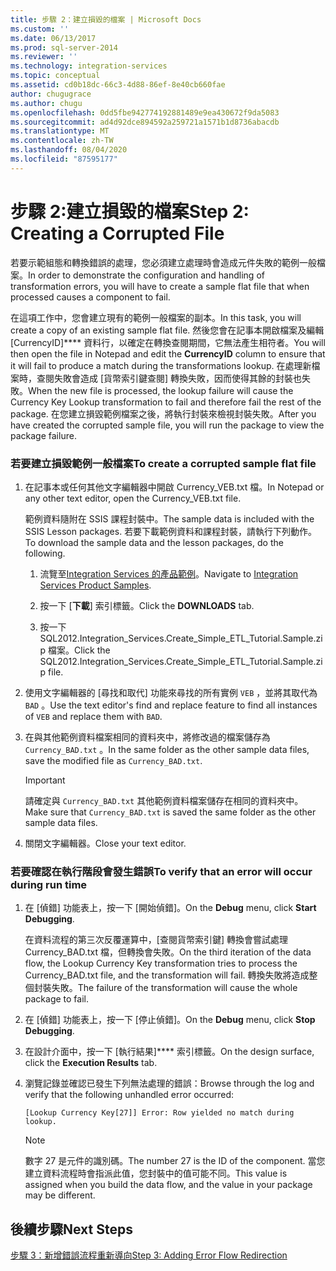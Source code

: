 ```yaml
---
title: 步驟 2：建立損毀的檔案 | Microsoft Docs
ms.custom: ''
ms.date: 06/13/2017
ms.prod: sql-server-2014
ms.reviewer: ''
ms.technology: integration-services
ms.topic: conceptual
ms.assetid: cd0b18dc-66c3-4d88-86ef-8e40cb660fae
author: chugugrace
ms.author: chugu
ms.openlocfilehash: 0dd5fbe942774192881489e9ea430672f9da5083
ms.sourcegitcommit: ad4d92dce894592a259721a1571b1d8736abacdb
ms.translationtype: MT
ms.contentlocale: zh-TW
ms.lasthandoff: 08/04/2020
ms.locfileid: "87595177"
---
```

# <a name="step-2-creating-a-corrupted-file"></a><span data-ttu-id="cb4a3-102">步驟 2:建立損毀的檔案</span><span class="sxs-lookup"><span data-stu-id="cb4a3-102">Step 2: Creating a Corrupted File</span></span>
  <span data-ttu-id="cb4a3-103">若要示範組態和轉換錯誤的處理，您必須建立處理時會造成元件失敗的範例一般檔案。</span><span class="sxs-lookup"><span data-stu-id="cb4a3-103">In order to demonstrate the configuration and handling of transformation errors, you will have to create a sample flat file that when processed causes a component to fail.</span></span>  
  
 <span data-ttu-id="cb4a3-104">在這項工作中，您會建立現有的範例一般檔案的副本。</span><span class="sxs-lookup"><span data-stu-id="cb4a3-104">In this task, you will create a copy of an existing sample flat file.</span></span> <span data-ttu-id="cb4a3-105">然後您會在記事本開啟檔案及編輯 [CurrencyID]\*\*\*\* 資料行，以確定在轉換查閱期間，它無法產生相符者。</span><span class="sxs-lookup"><span data-stu-id="cb4a3-105">You will then open the file in Notepad and edit the **CurrencyID** column to ensure that it will fail to produce a match during the transformations lookup.</span></span> <span data-ttu-id="cb4a3-106">在處理新檔案時，查閱失敗會造成 [貨幣索引鍵查閱] 轉換失敗，因而使得其餘的封裝也失敗。</span><span class="sxs-lookup"><span data-stu-id="cb4a3-106">When the new file is processed, the lookup failure will cause the Currency Key Lookup transformation to fail and therefore fail the rest of the package.</span></span> <span data-ttu-id="cb4a3-107">在您建立損毀範例檔案之後，將執行封裝來檢視封裝失敗。</span><span class="sxs-lookup"><span data-stu-id="cb4a3-107">After you have created the corrupted sample file, you will run the package to view the package failure.</span></span>  
  
### <a name="to-create-a-corrupted-sample-flat-file"></a><span data-ttu-id="cb4a3-108">若要建立損毀範例一般檔案</span><span class="sxs-lookup"><span data-stu-id="cb4a3-108">To create a corrupted sample flat file</span></span>  
  
1.  <span data-ttu-id="cb4a3-109">在記事本或任何其他文字編輯器中開啟 Currency_VEB.txt 檔。</span><span class="sxs-lookup"><span data-stu-id="cb4a3-109">In Notepad or any other text editor, open the Currency_VEB.txt file.</span></span>  
  
     <span data-ttu-id="cb4a3-110">範例資料隨附在 SSIS 課程封裝中。</span><span class="sxs-lookup"><span data-stu-id="cb4a3-110">The sample data is included with the SSIS Lesson packages.</span></span> <span data-ttu-id="cb4a3-111">若要下載範例資料和課程封裝，請執行下列動作。</span><span class="sxs-lookup"><span data-stu-id="cb4a3-111">To download the sample data and the lesson packages, do the following.</span></span>  
  
    1.  <span data-ttu-id="cb4a3-112">流覽至[Integration Services 的產品範例](https://go.microsoft.com/fwlink/?LinkID=267527)。</span><span class="sxs-lookup"><span data-stu-id="cb4a3-112">Navigate to [Integration Services Product Samples](https://go.microsoft.com/fwlink/?LinkID=267527).</span></span>  
  
    2.  <span data-ttu-id="cb4a3-113">按一下 [**下載**] 索引標籤。</span><span class="sxs-lookup"><span data-stu-id="cb4a3-113">Click the **DOWNLOADS** tab.</span></span>  
  
    3.  <span data-ttu-id="cb4a3-114">按一下 SQL2012.Integration_Services.Create_Simple_ETL_Tutorial.Sample.zip 檔案。</span><span class="sxs-lookup"><span data-stu-id="cb4a3-114">Click the SQL2012.Integration_Services.Create_Simple_ETL_Tutorial.Sample.zip file.</span></span>  
  
2.  <span data-ttu-id="cb4a3-115">使用文字編輯器的 [尋找和取代] 功能來尋找的所有實例 `VEB` ，並將其取代為 `BAD` 。</span><span class="sxs-lookup"><span data-stu-id="cb4a3-115">Use the text editor's find and replace feature to find all instances of `VEB` and replace them with `BAD`.</span></span>  
  
3.  <span data-ttu-id="cb4a3-116">在與其他範例資料檔案相同的資料夾中，將修改過的檔案儲存為 `Currency_BAD.txt` 。</span><span class="sxs-lookup"><span data-stu-id="cb4a3-116">In the same folder as the other sample data files, save the modified file as `Currency_BAD.txt`.</span></span>  
  
    > [!IMPORTANT]  
    >  <span data-ttu-id="cb4a3-117">請確定與 `Currency_BAD.txt` 其他範例資料檔案儲存在相同的資料夾中。</span><span class="sxs-lookup"><span data-stu-id="cb4a3-117">Make sure that `Currency_BAD.txt` is saved the same folder as the other sample data files.</span></span>  
  
4.  <span data-ttu-id="cb4a3-118">關閉文字編輯器。</span><span class="sxs-lookup"><span data-stu-id="cb4a3-118">Close your text editor.</span></span>  
  
### <a name="to-verify-that-an-error-will-occur-during-run-time"></a><span data-ttu-id="cb4a3-119">若要確認在執行階段會發生錯誤</span><span class="sxs-lookup"><span data-stu-id="cb4a3-119">To verify that an error will occur during run time</span></span>  
  
1.  <span data-ttu-id="cb4a3-120">在 [偵錯] 功能表上，按一下 [開始偵錯]。</span><span class="sxs-lookup"><span data-stu-id="cb4a3-120">On the **Debug** menu, click **Start Debugging**.</span></span>  
  
     <span data-ttu-id="cb4a3-121">在資料流程的第三次反覆運算中，[查閱貨幣索引鍵] 轉換會嘗試處理 Currency_BAD.txt 檔，但轉換會失敗。</span><span class="sxs-lookup"><span data-stu-id="cb4a3-121">On the third iteration of the data flow, the Lookup Currency Key transformation tries to process the Currency_BAD.txt file, and the transformation will fail.</span></span> <span data-ttu-id="cb4a3-122">轉換失敗將造成整個封裝失敗。</span><span class="sxs-lookup"><span data-stu-id="cb4a3-122">The failure of the transformation will cause the whole package to fail.</span></span>  
  
2.  <span data-ttu-id="cb4a3-123">在 [偵錯] 功能表上，按一下 [停止偵錯]。</span><span class="sxs-lookup"><span data-stu-id="cb4a3-123">On the **Debug** menu, click **Stop Debugging**.</span></span>  
  
3.  <span data-ttu-id="cb4a3-124">在設計介面中，按一下 [執行結果]\*\*\*\* 索引標籤。</span><span class="sxs-lookup"><span data-stu-id="cb4a3-124">On the design surface, click the **Execution Results** tab.</span></span>  
  
4.  <span data-ttu-id="cb4a3-125">瀏覽記錄並確認已發生下列無法處理的錯誤：</span><span class="sxs-lookup"><span data-stu-id="cb4a3-125">Browse through the log and verify that the following unhandled error occurred:</span></span>  
  
     `[Lookup Currency Key[27]] Error: Row yielded no match during lookup.`  
  
    > [!NOTE]  
    >  <span data-ttu-id="cb4a3-126">數字 27 是元件的識別碼。</span><span class="sxs-lookup"><span data-stu-id="cb4a3-126">The number 27 is the ID of the component.</span></span> <span data-ttu-id="cb4a3-127">當您建立資料流程時會指派此值，您封裝中的值可能不同。</span><span class="sxs-lookup"><span data-stu-id="cb4a3-127">This value is assigned when you build the data flow, and the value in your package may be different.</span></span>  
  
## <a name="next-steps"></a><span data-ttu-id="cb4a3-128">後續步驟</span><span class="sxs-lookup"><span data-stu-id="cb4a3-128">Next Steps</span></span>  
 [<span data-ttu-id="cb4a3-129">步驟 3：新增錯誤流程重新導向</span><span class="sxs-lookup"><span data-stu-id="cb4a3-129">Step 3: Adding Error Flow Redirection</span></span>](lesson-4-3-adding-error-flow-redirection.md)  
  
  
